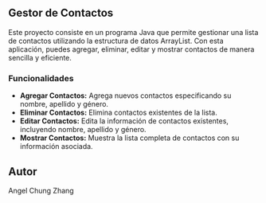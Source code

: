 ## Gestor de Contactos

Este proyecto consiste en un programa Java que permite gestionar una lista de contactos utilizando la estructura de datos ArrayList. 
Con esta aplicación, puedes agregar, eliminar, editar y mostrar contactos de manera sencilla y eficiente.

### Funcionalidades

- **Agregar Contactos:** Agrega nuevos contactos especificando su nombre, apellido y género.
- **Eliminar Contactos:** Elimina contactos existentes de la lista.
- **Editar Contactos:** Edita la información de contactos existentes, incluyendo nombre, apellido y género.
- **Mostrar Contactos:** Muestra la lista completa de contactos con su información asociada.

## Autor

Angel Chung Zhang
